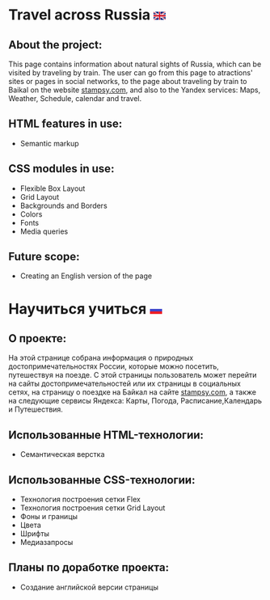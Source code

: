 # Travel across Russia ![english](./images/english.png?raw=true?raw=true)
## About the project:
This page contains information about natural sights of Russia, which can be visited by traveling by train. The user can go from this page to atractions' sites or pages in social networks, to the page about traveling by train to Baikal on the website [stampsy.com](https://stampsy.com), and also to the Yandex services: Maps, Weather, Schedule, calendar and travel.
## HTML features in use:
- Semantic markup
## CSS modules in use:
- Flexible Box Layout
- Grid Layout
- Backgrounds and Borders
- Colors
- Fonts
- Media queries
## Future scope:
- Creating an English version of the page
# Научиться учиться ![russian](./images/russian.png?raw=true?raw=true)
## О проекте:
На этой странице собрана информация о природных достопримечательностях России, которые можно посетить, путешествуя на поезде. С этой страницы пользователь может перейти на сайты достопримечательностей или их страницы в социальных сетях, на страницу о поездке на Байкал на сайте [stampsy.com](https://stampsy.com), а также на следующие сервисы Яндекса: Карты, Погода, Расписание,Календарь и Путешествия.
## Использованные HTML-технологии:
- Семантическая верстка
## Использованные CSS-технологии:
- Технология построения сетки Flex
- Технология построения сетки Grid Layout
- Фоны и границы
- Цвета
- Шрифты
- Медиазапросы
## Планы по доработке проекта:
- Создание английской версии страницы
